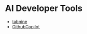 # AI Developer Tools

- [tabnine](https://www.tabnine.com/)
- [GithubCopilot](https://docs.github.com/en/copilot)
